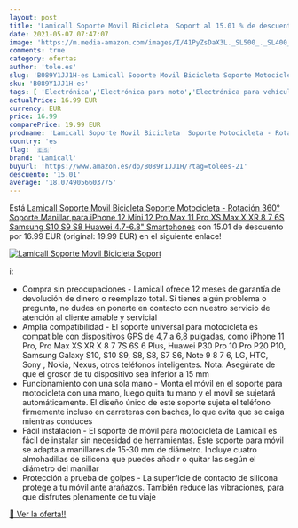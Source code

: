 ```yaml
---
layout: post
title: 'Lamicall Soporte Movil Bicicleta  Soport al 15.01 % de descuento'
date: 2021-05-07 07:47:07
image: 'https://m.media-amazon.com/images/I/41PyZsDaX3L._SL500_._SL400_.jpg'
comments: true
category: ofertas
author: 'tole.es'
slug: 'B089Y1JJ1H-es Lamicall Soporte Movil Bicicleta Soporte Motocicleta -...'
sku: 'B089Y1JJ1H-es'
tags: [ 'Electrónica','Electrónica para moto','Electrónica para vehículos','Soportes para moto','iphone','lamicall', ]
actualPrice: 16.99 EUR
currency: EUR
price: 16.99
comparePrice: 19.99 EUR
prodname: 'Lamicall Soporte Movil Bicicleta  Soporte Motocicleta - Rotación 360° Soporte Manillar para iPhone 12 Mini  12 Pro Max  11 Pro  XS Max  X  XR  8  7  6S  Samsung S10 S9 S8  Huawei  4.7-6.8" Smartphones'
country: 'es'
flag: '🇪🇸'
brand: 'Lamicall'
buyurl: 'https://www.amazon.es/dp/B089Y1JJ1H/?tag=tolees-21'
descuento: '15.01'
average: '18.0749056603775'
---
```


Está [Lamicall Soporte Movil Bicicleta  Soporte Motocicleta - Rotación 360° Soporte Manillar para iPhone 12 Mini  12 Pro Max  11 Pro  XS Max  X  XR  8  7  6S  Samsung S10 S9 S8  Huawei  4.7-6.8" Smartphones](https://www.amazon.es/dp/B089Y1JJ1H/?tag=tolees-21) con 15.01 de descuento por 16.99 EUR (original: 19.99 EUR) en el siguiente enlace!

[![Lamicall Soporte Movil Bicicleta  Soport](https://m.media-amazon.com/images/I/41PyZsDaX3L._SL500_._SL400_.jpg)](https://www.amazon.es/dp/B089Y1JJ1H/?tag=tolees-21)

ℹ️:

- Compra sin preocupaciones - Lamicall ofrece 12 meses de garantía de devolución de dinero o reemplazo total. Si tienes algún problema o pregunta, no dudes en ponerte en contacto con nuestro servicio de atención al cliente amable y servicial
- Amplia compatibilidad - El soporte universal para motocicleta es compatible con dispositivos GPS de 4,7 a 6,8 pulgadas, como iPhone 11 Pro, Pro Max XS XR X 8 7 7S 6S 6 Plus, Huawei P30 Pro 10 Pro P20 P10, Samsung Galaxy S10, S10 S9, S8, S8, S7 S6, Note 9 8 7 6, LG, HTC, Sony , Nokia, Nexus, otros teléfonos inteligentes. Nota: Asegúrate de que el grosor de tu dispositivo sea inferior a 15 mm
- Funcionamiento con una sola mano - Monta el móvil en el soporte para motocicleta con una mano, luego quita tu mano y el móvil se sujetará automáticamente. El diseño único de este soporte sujeta el teléfono firmemente incluso en carreteras con baches, lo que evita que se caiga mientras conduces
- Fácil instalación - El soporte de móvil para motocicleta de Lamicall es fácil de instalar sin necesidad de herramientas. Este soporte para móvil se adapta a manillares de 15-30 mm de diámetro. Incluye cuatro almohadillas de silicona que puedes añadir o quitar las según el diámetro del manillar
- Protección a prueba de golpes - La superficie de contacto de silicona protege a tu móvil ante arañazos. También reduce las vibraciones, para que disfrutes plenamente de tu viaje

[🛒 Ver la oferta!!](https://www.amazon.es/dp/B089Y1JJ1H/?tag=tolees-21)
